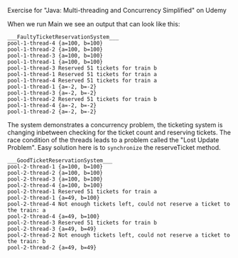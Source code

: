 Exercise for "Java: Multi-threading and Concurrency Simplified" on Udemy

When we run Main we see an output that can look like this:
```
___FaultyTicketReservationSystem___
pool-1-thread-4 {a=100, b=100}
pool-1-thread-2 {a=100, b=100}
pool-1-thread-3 {a=100, b=100}
pool-1-thread-1 {a=100, b=100}
pool-1-thread-3 Reserved 51 tickets for train b
pool-1-thread-1 Reserved 51 tickets for train a
pool-1-thread-4 Reserved 51 tickets for train a
pool-1-thread-1 {a=-2, b=-2}
pool-1-thread-3 {a=-2, b=-2}
pool-1-thread-2 Reserved 51 tickets for train b
pool-1-thread-4 {a=-2, b=-2}
pool-1-thread-2 {a=-2, b=-2}
```
The system demonstrates a concurrency problem, the ticketing system is changing inbetween checking for the ticket count and reserving tickets. 
The race condition of the threads leads to a problem called the "Lost Update Problem".
Easy solution here is to `synchronize` the reserveTicket method. 
```
___GoodTicketReservationSystem___
pool-2-thread-1 {a=100, b=100}
pool-2-thread-2 {a=100, b=100}
pool-2-thread-3 {a=100, b=100}
pool-2-thread-4 {a=100, b=100}
pool-2-thread-1 Reserved 51 tickets for train a
pool-2-thread-1 {a=49, b=100}
pool-2-thread-4 Not enough tickets left, could not reserve a ticket to the train: a
pool-2-thread-4 {a=49, b=100}
pool-2-thread-3 Reserved 51 tickets for train b
pool-2-thread-3 {a=49, b=49}
pool-2-thread-2 Not enough tickets left, could not reserve a ticket to the train: b
pool-2-thread-2 {a=49, b=49}
```